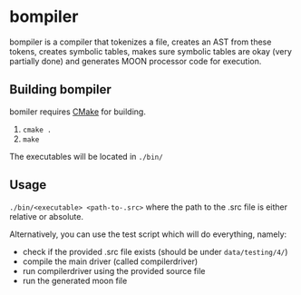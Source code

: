# bompiler
bompiler is a compiler that tokenizes a file, creates an AST from these tokens, creates symbolic tables, makes sure symbolic tables are okay (very partially done) and generates MOON processor code for execution.

## Building bompiler
bomiler requires [CMake](https://cmake.org/install/) for building.

1. `cmake .`
2. `make`

The executables will be located in `./bin/`

## Usage
`./bin/<executable> <path-to-.src>` where the path to the .src file is either relative or absolute.

Alternatively, you can use the test script which will do everything, namely:
- check if the provided .src file exists (should be under `data/testing/4/`)
- compile the main driver (called compilerdriver)
- run compilerdriver using the provided source file
- run the generated moon file
